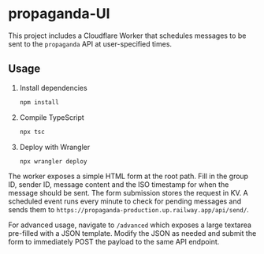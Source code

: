 # propaganda-UI

This project includes a Cloudflare Worker that schedules messages to be sent to the `propaganda` API at user-specified times.

## Usage

1. Install dependencies
   ```bash
   npm install
   ```

2. Compile TypeScript
   ```bash
   npx tsc
   ```

3. Deploy with Wrangler
   ```bash
   npx wrangler deploy
   ```

The worker exposes a simple HTML form at the root path. Fill in the group ID, sender ID, message content and the ISO timestamp for when the message should be sent. The form submission stores the request in KV. A scheduled event runs every minute to check for pending messages and sends them to `https://propaganda-production.up.railway.app/api/send/`.

For advanced usage, navigate to `/advanced` which exposes a large textarea pre-filled with a JSON template. Modify the JSON as needed and submit the form to immediately POST the payload to the same API endpoint.
